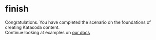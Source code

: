 # finish

Congratulations. You have completed the scenario on the foundations of creating Katacoda content.  
Continue looking at examples on [our docs](https://hub.datree.io/centralized-policy)
